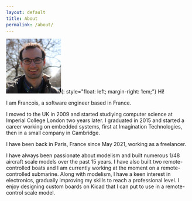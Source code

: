 ```yaml
---
layout: default
title: About
permalink: /about/
---
```


![Avatar](/assets/about/avatar.jpeg){: style="float: left; margin-right: 1em;"}
Hi!

I am Francois, a software engineer based in France.

I moved to the UK in 2009 and started studiying computer science at Imperial College London two years later. I graduated in 2015 and started a career working on embedded systems, first at Imagination Technologies, then in a small company in Cambridge.

I have been back in Paris, France since May 2021, working as a freelancer.

I have always been passionate about modelism and built numerous 1/48 aircraft scale models over the past 15 years. I have also built two remote-controlled boats and I am currently working at the moment on a remote-controlled submarine.
Along with modelism, I have a keen interest in electronics, gradually improving my skills to reach a professional level. I enjoy designing custom boards on Kicad that I can put to use in a remote-control scale model.
